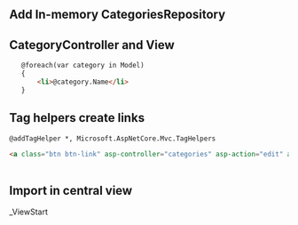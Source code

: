 
## Add In-memory CategoriesRepository


## CategoryController and View
```html
   @foreach(var category in Model)
   {
       <li>@category.Name</li>
   }
```


## Tag helpers create links
```html
@addTagHelper *, Microsoft.AspNetCore.Mvc.TagHelpers

<a class="btn btn-link" asp-controller="categories" asp-action="edit" asp-route-id="@category.CategoryId">Edit</a>
         
```

## Import in central view
_ViewStart


## 
